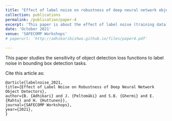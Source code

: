 ```yaml
---
title: "Effect of label noise on robustness of deep neural network object detectors"
collection: publications
permalink: /publication/paper-4
excerpt: 'This paper is about the effect of label noise (training data) on object detectors.'
date: 'October 2021'
venue: 'SAFECOMP Workshops'
# paperurl: 'http://adhikaribishwo.github.io/files/paper4.pdf'

---
```

This paper studies the sensitivity of object detection loss functions to label noise in bounding box detection tasks.

<!-- [Download paper here](http://adhikaribishwo.github.io/files/paper4.pdf) -->


<!-- More information coming soon ... -->

<!-- Recommended citation: Your Name, You. (2015). "Paper Title Number 4." <i>Journal 1</i>. 1(3). --> 

Cite this article as:

```
@article{labelnoise_2021,
title={Effect of Label Noise on Robustness of Deep Neural Network Object Detectors},
author={B. {Adhikari} and J. {Peltomäki} and S.B. {Ghermi} and E. {Rahtu} and H. {Huttunen}},
journal={SAFECOMP Workshops},
year={2021},
}
```